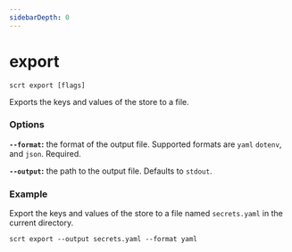 ```yaml
---
sidebarDepth: 0
---
```


# export

```
scrt export [flags]
```

Exports the keys and values of the store to a file.

### Options

**`--format`:** the format of the output file. Supported formats are `yaml` `dotenv`, and `json`. Required.

**`--output`:** the path to the output file. Defaults to `stdout`.

### Example

Export the keys and values of the store to a file named `secrets.yaml` in the current directory.

```shell
scrt export --output secrets.yaml --format yaml
```